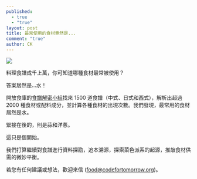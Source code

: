 ```yaml
---
published: 
  - true
  - "true"
layout: post
title: 最常使用的食材竟然是...
comment: "true"
author: CK
---
```


![](http://farm4.staticflickr.com/3673/12792969855_b78835d4fb_b.jpg)

料理食譜成千上萬，你可知道哪種食材最常被使用？

答案居然是...水！

開放食庫的[食譜解密小組](http://food.codefortomorrow.org/blog/2014/02/11/recipe-data-project/)找來 1500 道食譜（中式、日式和西式），解析出超過 2000 種食材或配料成分，並計算各種食材的出現次數。我們發現，最常用的食材居然是水。

緊接在後的，則是蒜和洋蔥。

這只是個開始。

我們打算繼續對食譜進行資料探勘，追本溯源，探索菜色派系的起源，推敲食材供需的微妙平衡。

若您有任何建議或想法，歡迎來信 (food@codefortomorrow.org)。


